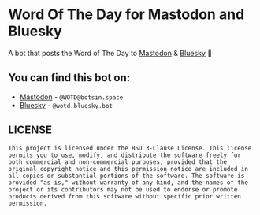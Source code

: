 # Word Of The Day for Mastodon and Bluesky
A bot that posts the Word of The Day to [Mastodon](https://botsin.space/@WOTD) & [Bluesky](https://bsky.app/profile/did:plc:sulvqvqeu4diey3exan65emu) 📕

## You can find this bot on:
- [Mastodon](https://botsin.space/@WOTD) - ```@WOTD@botsin.space```
- [Bluesky](https://bsky.app/profile/did:plc:sulvqvqeu4diey3exan65emu) - ```@wotd.bluesky.bot```

## LICENSE
```
This project is licensed under the BSD 3-Clause License. This license permits you to use, modify, and distribute the software freely for both commercial and non-commercial purposes, provided that the original copyright notice and this permission notice are included in all copies or substantial portions of the software. The software is provided "as is," without warranty of any kind, and the names of the project or its contributors may not be used to endorse or promote products derived from this software without specific prior written permission.
```